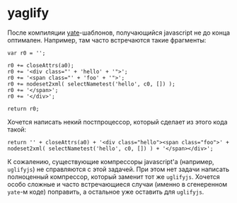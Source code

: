yaglify
=======

После компиляции [yate](https://github.com/pasaran/yate)-шаблонов, получающийся javascript не до конца оптимален.
Например, там часто встречаются такие фрагменты:

    var r0 = '';

    r0 += closeAttrs(a0);
    r0 += '<div class="' + 'hello' + '">';
    r0 += '<span class="' + 'foo' + '">';
    r0 += nodeset2xml( selectNametest('hello', c0, []) );
    r0 += '</span>';
    r0 += '</div>';

    return r0;

Хочется написать некий постпроцессор, который сделает из этого кода такой:

    return '' + closeAttrs(a0) + '<div class="hello"><span class="foo">' + nodeset2xml( selectNametest('hello', c0, []) ) + '</span></div>';

К сожалению, существующие компрессоры javascript'а (например, `uglifyjs`) не справляются с этой задачей.
При этом нет задачи написать полноценный компрессор, который заменит тот же `uglifyjs`.
Хочется особо сложные и часто встречающиеся случаи (именно в сгенеренном `yate`-м коде) поправить,
а остальное уже оставить для `uglifyjs`.

